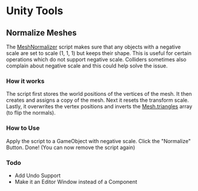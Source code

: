 # Unity Tools
## Normalize Meshes
The [MeshNormalizer](MeshNormalizer.cs) script makes sure that any objects with a negative scale are set to scale (1, 1, 1) but keeps their shape.
This is useful for certain operations which do not support negative scale.
Colliders sometimes also complain about negative scale and this could help solve the issue.
### How it works
The script first stores the world positions of the vertices of the mesh.
It then creates and assigns a copy of the mesh.
Next it resets the transform scale.
Lastly, it overwrites the vertex positions and inverts the [Mesh.triangles](https://docs.unity3d.com/ScriptReference/Mesh-triangles.html "Unity Scripting Reference") array (to flip the normals).

### How to Use
Apply the script to a GameObject with negative scale.
Click the "Normalize" Button.
Done!
(You can now remove the script again)

### Todo
- Add Undo Support
- Make it an Editor Window instead of a Component
